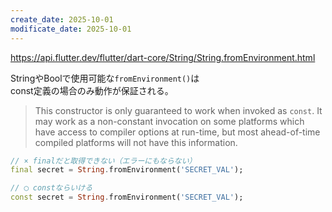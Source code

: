 ```yaml
---
create_date: 2025-10-01
modificate_date: 2025-10-01
---
```

<https://api.flutter.dev/flutter/dart-core/String/String.fromEnvironment.html>

StringやBoolで使用可能な`fromEnvironment()`は  
const定義の場合のみ動作が保証される。

> This constructor is only guaranteed to work when invoked as `const`.
> It may work as a non-constant invocation on some platforms which have access to compiler options at run-time, 
> but most ahead-of-time compiled platforms will not have this information.

```dart
// × finalだと取得できない（エラーにもならない）
final secret = String.fromEnvironment('SECRET_VAL');

// ◯ constならいける
const secret = String.fromEnvironment('SECRET_VAL');
```